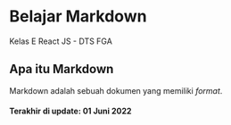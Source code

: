 # Belajar Markdown
Kelas E React JS - DTS FGA

## Apa itu Markdown
Markdown adalah sebuah dokumen yang memiliki _format_.


#### Terakhir di update: 01 Juni 2022
